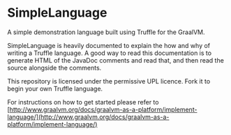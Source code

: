 # SimpleLanguage

A simple demonstration language built using Truffle for the GraalVM.

SimpleLanguage is heavily documented to explain the how and why of writing a
Truffle language. A good way to read this documentation is to generate HTML of
the JavaDoc comments and read that, and then read the source alongside the
comments.

This repository is licensed under the permissive UPL licence. Fork it to begin
your own Truffle language.

For instructions on how to get started please refer to [http://www.graalvm.org/docs/graalvm-as-a-platform/implement-language/](http://www.graalvm.org/docs/graalvm-as-a-platform/implement-language/)
